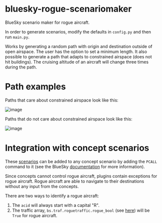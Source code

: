 # bluesky-rogue-scenariomaker
BlueSky scenario maker for rogue aircraft.

In order to generate scenarios, modify the defaults in ```config.py``` and then run ```main.py```.

Works by generating a random path with origin and destination outside of open airspace. The user has the option to set a minimum length. It also possible to generate a path that adapts to constrained airspace (does not hit buildings). The cruising altitude of an aircraft will change three times during the path.

# Path examples

Paths that care about constrained airspace look like this:

![image](https://user-images.githubusercontent.com/78442543/150139109-a6c464c9-81d7-48ad-86cf-618e53118544.png)

Paths that do not care about constrained airspace look like this:

![image](https://user-images.githubusercontent.com/78442543/150139523-0c85804e-d6ed-494d-bc74-33acebbb9763.png)

# Integration with concept scenarios
These [scenarios](https://github.com/Metropolis-2/bluesky-rogue-scenariomaker/tree/main/scenarios) can be added to any concept scenario by adding the ```PCALL``` command to it (see the BlueSky [documentation](https://github.com/TUDelft-CNS-ATM/bluesky/wiki/pcall) for more information).

Since concepts cannot control rogue aircraft, plugins contain exceptions for rogue aircraft. Rogue aircraft are able to navigate to their destinations without any input from the concepts.

There are two ways to identify a rogue aircraft:
1. The ```acid``` will always start with a capital "R".
2. The traffic array, ```bs.traf.roguetraffic.rogue_bool``` (see [here](https://github.com/Metropolis-2/bluesky/blob/1853587c6bcf626287c3b58cc972fe6eddb51af8/plugins/rogueaircraft.py#L55)) will be `True` for rogue aircraft.
